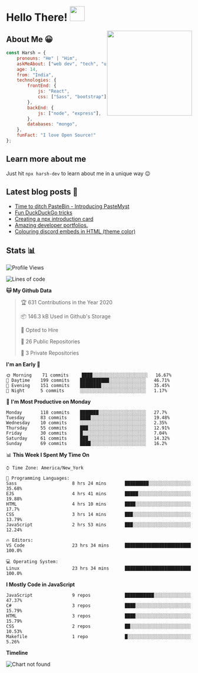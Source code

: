 # Hello There! <img src="https://media.giphy.com/media/hvRJCLFzcasrR4ia7z/giphy.gif" width="40px"></a>

<img align='right' src="https://media.giphy.com/media/M9gbBd9nbDrOTu1Mqx/giphy.gif" width="230">


## About Me :grinning:

```javascript
const Harsh = {
    pronouns: "He" | "Him",
    askMeAbout: ["web dev", "tech", "unity"],
    age: 14,
    from: "India",
    technologies: {
        frontEnd: {
            js: "React",
            css: ["Sass", "bootstrap"]
        },
        backEnd: {
            js: ["node", "express"],
        },
        databases: "mongo",
    },
    funFact: "I love Open Source!"
};
```

## Learn more about me

Just hit `npx harsh-dev` to learn about me in a unique way :wink:

## Latest blog posts :book:
<!-- BLOG-POST-LIST:START -->
- [Time to ditch PasteBin - Introducing PasteMyst](https://dev.to/harshhhdev/time-to-ditch-pastebin-introducing-pastemyst-3ndh)
- [Fun DuckDuckGo tricks](https://dev.to/harshhhdev/fun-duckduckgo-tricks-4c5h)
- [Creating a npx introduction card](https://dev.to/harshhhdev/creating-a-npx-introduction-card-782)
- [Amazing developer portfolios.](https://dev.to/harshhhdev/amazing-developer-portfolios-1fh3)
- [Colouring discord embeds in HTML (theme color)](https://dev.to/harshhhdev/colouring-discord-embeds-in-html-theme-color-2kio)
<!-- BLOG-POST-LIST:END -->


## Stats :bar_chart:

<!--START_SECTION:waka-->
![Profile Views](http://img.shields.io/badge/Profile%20Views-35-blue)

![Lines of code](https://img.shields.io/badge/From%20Hello%20World%20I%27ve%20Written-22.2%20million%20lines%20of%20code-blue)

**🐱 My Github Data** 

> 🏆 631 Contributions in the Year 2020
 > 
> 📦 146.3 kB Used in Github's Storage 
 > 
> 💼 Opted to Hire
 > 
> 📜 26 Public Repositories
 > 
> 🔑 3 Private Repositories 

**I'm an Early 🐤** 

```text
🌞 Morning    71 commits     ████░░░░░░░░░░░░░░░░░░░░░   16.67% 
🌆 Daytime    199 commits    ███████████░░░░░░░░░░░░░░   46.71% 
🌃 Evening    151 commits    ████████░░░░░░░░░░░░░░░░░   35.45% 
🌙 Night      5 commits      ░░░░░░░░░░░░░░░░░░░░░░░░░   1.17%

```
📅 **I'm Most Productive on Monday** 

```text
Monday       118 commits    ███████░░░░░░░░░░░░░░░░░░   27.7% 
Tuesday      83 commits     ████░░░░░░░░░░░░░░░░░░░░░   19.48% 
Wednesday    10 commits     ░░░░░░░░░░░░░░░░░░░░░░░░░   2.35% 
Thursday     55 commits     ███░░░░░░░░░░░░░░░░░░░░░░   12.91% 
Friday       30 commits     █░░░░░░░░░░░░░░░░░░░░░░░░   7.04% 
Saturday     61 commits     ███░░░░░░░░░░░░░░░░░░░░░░   14.32% 
Sunday       69 commits     ████░░░░░░░░░░░░░░░░░░░░░   16.2%

```


📊 **This Week I Spent My Time On** 

```text
⌚︎ Time Zone: America/New_York

💬 Programming Languages: 
Sass                     8 hrs 24 mins       █████████░░░░░░░░░░░░░░░░   35.68% 
EJS                      4 hrs 41 mins       █████░░░░░░░░░░░░░░░░░░░░   19.88% 
HTML                     4 hrs 10 mins       ████░░░░░░░░░░░░░░░░░░░░░   17.7% 
CSS                      3 hrs 14 mins       ███░░░░░░░░░░░░░░░░░░░░░░   13.79% 
JavaScript               2 hrs 53 mins       ███░░░░░░░░░░░░░░░░░░░░░░   12.24%

🔥 Editors: 
VS Code                  23 hrs 34 mins      █████████████████████████   100.0%

💻 Operating System: 
Linux                    23 hrs 34 mins      █████████████████████████   100.0%

```

**I Mostly Code in JavaScript** 

```text
JavaScript               9 repos             ███████████░░░░░░░░░░░░░░   47.37% 
C#                       3 repos             ████░░░░░░░░░░░░░░░░░░░░░   15.79% 
HTML                     3 repos             ████░░░░░░░░░░░░░░░░░░░░░   15.79% 
CSS                      2 repos             ██░░░░░░░░░░░░░░░░░░░░░░░   10.53% 
Makefile                 1 repo              █░░░░░░░░░░░░░░░░░░░░░░░░   5.26%

```


**Timeline**

![Chart not found](https://github.com/harshhhdev/harshhhdev/blob/master/charts/bar_graph.png) 


<!--END_SECTION:waka-->
